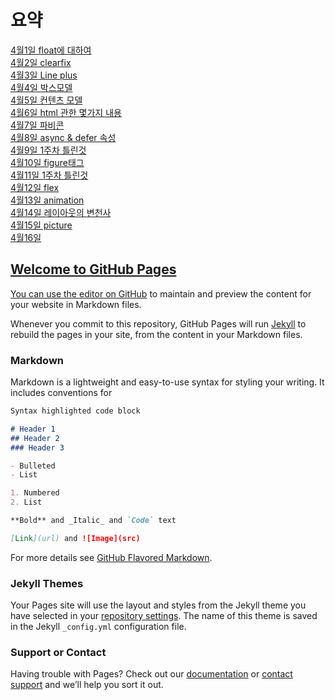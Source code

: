 # 요약
<a href="https://github.com/hbsowo58/FastCampus_Summary/blob/master/README/0401.md"> 4월1일 float에 대하여 <br>
<a href="https://github.com/hbsowo58/FastCampus_Summary/blob/master/README/0402.md"> 4월2일 clearfix  <br>
<a href="https://github.com/hbsowo58/FastCampus_Summary/blob/master/README/0403.md"> 4월3일 Line plus  <br>
<a href="https://github.com/hbsowo58/FastCampus_Summary/blob/master/README/0404.md"> 4월4일 박스모델 <br>
<a href="https://github.com/hbsowo58/FastCampus_Summary/blob/master/README/0405.md"> 4월5일 컨텐츠 모델 <br>
<a href="https://github.com/hbsowo58/FastCampus_Summary/blob/master/README/0406.md"> 4월6일 html 관한 몇가지 내용 <br>
<a href="https://github.com/hbsowo58/FastCampus_Summary/blob/master/README/0407.md"> 4월7일 파비콘 <br>
<a href="https://github.com/hbsowo58/FastCampus_Summary/blob/master/README/0408.md"> 4월8일 async & defer 속성 <br>
<a href="https://github.com/hbsowo58/FastCampus_Summary/blob/master/README/0409.md"> 4월9일 1주차 틀린것  <br>
<a href="https://github.com/hbsowo58/FastCampus_Summary/blob/master/README/0410.md"> 4월10일 figure태그  <br>
<a href="https://github.com/hbsowo58/FastCampus_Summary/blob/master/README/0411.md"> 4월11일 1주차 틀린것  <br>
<a href="https://github.com/hbsowo58/FastCampus_Summary/blob/master/README/0412.md"> 4월12일 flex  <br>
<a href="https://github.com/hbsowo58/FastCampus_Summary/blob/master/README/0413.md"> 4월13일 animation  <br>
<a href="https://github.com/hbsowo58/FastCampus_Summary/blob/master/README/0414.md"> 4월14일 레이아웃의 변천사  <br>
<a href="https://github.com/hbsowo58/FastCampus_Summary/blob/master/README/0415.md"> 4월15일 picture  <br>
<a href="https://github.com/hbsowo58/FastCampus_Summary/blob/master/README/0416.md"> 4월16일 <br>
  
  










## Welcome to GitHub Pages

You can use the [editor on GitHub](https://github.com/hbsowo58/FastCampus_Summary/edit/master/README.md) to maintain and preview the content for your website in Markdown files.

Whenever you commit to this repository, GitHub Pages will run [Jekyll](https://jekyllrb.com/) to rebuild the pages in your site, from the content in your Markdown files.

### Markdown

Markdown is a lightweight and easy-to-use syntax for styling your writing. It includes conventions for

```markdown
Syntax highlighted code block

# Header 1
## Header 2
### Header 3

- Bulleted
- List

1. Numbered
2. List

**Bold** and _Italic_ and `Code` text

[Link](url) and ![Image](src)
```

For more details see [GitHub Flavored Markdown](https://guides.github.com/features/mastering-markdown/).

### Jekyll Themes

Your Pages site will use the layout and styles from the Jekyll theme you have selected in your [repository settings](https://github.com/hbsowo58/FastCampus_Summary/settings). The name of this theme is saved in the Jekyll `_config.yml` configuration file.

### Support or Contact

Having trouble with Pages? Check out our [documentation](https://help.github.com/categories/github-pages-basics/) or [contact support](https://github.com/contact) and we’ll help you sort it out.
